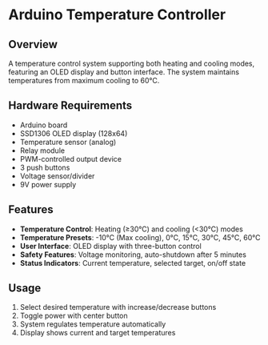 # Arduino Temperature Controller

## Overview
A temperature control system supporting both heating and cooling modes, featuring an OLED display and button interface. The system maintains temperatures from maximum cooling to 60°C.

## Hardware Requirements
- Arduino board
- SSD1306 OLED display (128x64)
- Temperature sensor (analog)
- Relay module
- PWM-controlled output device
- 3 push buttons
- Voltage sensor/divider
- 9V power supply

## Features
- **Temperature Control**: Heating (≥30°C) and cooling (<30°C) modes
- **Temperature Presets**: -10°C (Max cooling), 0°C, 15°C, 30°C, 45°C, 60°C
- **User Interface**: OLED display with three-button control
- **Safety Features**: Voltage monitoring, auto-shutdown after 5 minutes
- **Status Indicators**: Current temperature, selected target, on/off state

## Usage
1. Select desired temperature with increase/decrease buttons
2. Toggle power with center button
3. System regulates temperature automatically
4. Display shows current and target temperatures
